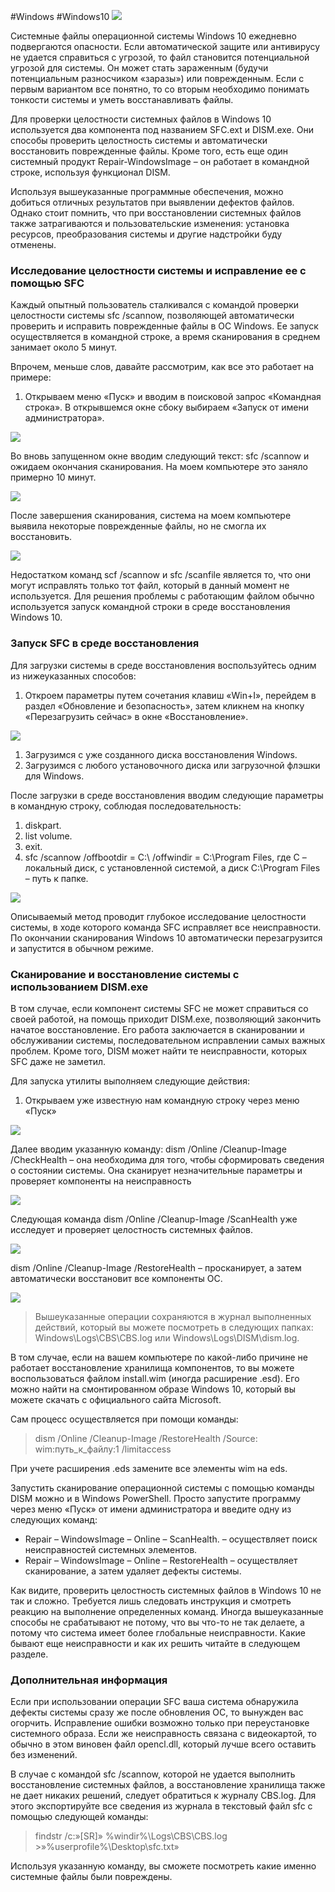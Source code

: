 #Windows #Windows10
![](https://telegra.ph/file/cdc8c3f49ab42735489f3.png)

Системные файлы операционной системы Windows 10 ежедневно подвергаются опасности. Если автоматической защите или антивирусу не удается справиться с угрозой, то файл становится потенциальной угрозой для системы. Он может стать зараженным (будучи потенциальным разносчиком «заразы») или поврежденным. Если с первым вариантом все понятно, то со вторым необходимо понимать тонкости системы и уметь восстанавливать файлы.

Для проверки целостности системных файлов в Windows 10 используется два компонента под названием SFC.ext и DISM.exe. Они способы проверить целостность системы и автоматически восстановить поврежденные файлы. Кроме того, есть еще один системный продукт Repair-WindowsImage – он работает в командной строке, используя функционал DISM.

Используя вышеуказанные программные обеспечения, можно добиться отличных результатов при выявлении дефектов файлов. Однако стоит помнить, что при восстановлении системных файлов также затрагиваются и пользовательские изменения: установка ресурсов, преобразования системы и другие надстройки буду отменены.

### Исследование целостности системы и исправление ее с помощью SFC

Каждый опытный пользователь сталкивался с командой проверки целостности системы sfc /scannow, позволяющей автоматически проверить и исправить поврежденные файлы в ОС Windows. Ее запуск осуществляется в командной строке, а время сканирования в среднем занимает около 5 минут.

Впрочем, меньше слов, давайте рассмотрим, как все это работает на примере:

1. Открываем меню «Пуск» и вводим в поисковой запрос «Командная строка». В открывшемся окне сбоку выбираем «Запуск от имени администратора».

![](https://telegra.ph/file/722fc5f7ec6f8eef71e18.png)

Во вновь запущенном окне вводим следующий текст: sfc /scannow и ожидаем окончания сканирования. На моем компьютере это заняло примерно 10 минут.

![](https://telegra.ph/file/22d2eab23c45e54008c3b.png)

После завершения сканирования, система на моем компьютере выявила некоторые поврежденные файлы, но не смогла их восстановить.

![](https://telegra.ph/file/7913fa5e9df3f4eac8f36.png)

Недостатком команд scf /scannow и sfc /scanfile является то, что они могут исправлять только тот файл, который в данный момент не используется. Для решения проблемы с работающим файлом обычно используется запуск командной строки в среде восстановления Windows 10.

### Запуск SFC в среде восстановления

Для загрузки системы в среде восстановления воспользуйтесь одним из нижеуказанных способов:

1. Откроем параметры путем сочетания клавиш «Win+I», перейдем в раздел «Обновление и безопасность», затем кликнем на кнопку «Перезагрузить сейчас» в окне «Восстановление».

![](https://telegra.ph/file/fe188e73a3934c52425a9.png)

1. Загрузимся с уже созданного диска восстановления Windows.
2. Загрузимся с любого установочного диска или загрузочной флэшки для Windows.

После загрузки в среде восстановления вводим следующие параметры в командную строку, соблюдая последовательность:

1. diskpart.
2. list volume.
3. exit.
4. sfc /scannow /offbootdir = C:\ /offwindir = C:\Program Files, где C – локальный диск, с установленной системой, а диск C:\Program Files – путь к папке.

![](https://telegra.ph/file/76b8d8ff79a2a299f87a5.png)

Описываемый метод проводит глубокое исследование целостности системы, в ходе которого команда SFC исправляет все неисправности. По окончании сканирования Windows 10 автоматически перезагрузится и запустится в обычном режиме.

### Сканирование и восстановление системы с использованием DISM.exe

В том случае, если компонент системы SFC не может справиться со своей работой, на помощь приходит DISM.exe, позволяющий закончить начатое восстановление. Его работа заключается в сканировании и обслуживании системы, последовательном исправлении самых важных проблем. Кроме того, DISM может найти те неисправности, которых SFC даже не заметил.

Для запуска утилиты выполняем следующие действия:

1. Открываем уже известную нам командную строку через меню «Пуск»

![](https://telegra.ph/file/ed9221fd721850f48ee0d.png)

Далее вводим указанную команду: dism /Online /Cleanup-Image /CheckHealth – она необходима для того, чтобы сформировать сведения о состоянии системы. Она сканирует незначительные параметры и проверяет компоненты на неисправность

![](https://telegra.ph/file/b715733b7c6afed38c86a.png)

Следующая команда dism /Online /Cleanup-Image /ScanHealth уже исследует и проверяет целостность системных файлов.

![](https://telegra.ph/file/b7d390ae0c65e581a4469.png)

dism /Online /Cleanup-Image /RestoreHealth – просканирует, а затем автоматически восстановит все компоненты ОС.

![](https://telegra.ph/file/a8b78cf6ec72e5f067ad1.png)

> Вышеуказанные операции сохраняются в журнал выполненных действий, который вы можете посмотреть в следующих папках: Windows\Logs\CBS\CBS.log или Windows\Logs\DISM\dism.log.

В том случае, если на вашем компьютере по какой-либо причине не работает восстановление хранилища компонентов, то вы можете воспользоваться файлом install.wim (иногда расширение .esd). Его можно найти на смонтированном образе Windows 10, который вы можете скачать с официального сайта Microsoft.

Сам процесс осуществляется при помощи команды:

> dism /Online /Cleanup-Image /RestoreHealth /Source: wim:путь_к_файлу:1 /limitaccess

При учете расширения .eds замените все элементы wim на eds.

Запустить сканирование операционной системы с помощью команды DISM можно и в Windows PowerShell. Просто запустите программу через меню «Пуск» от имени администратора и введите одну из следующих команд:

- Repair – WindowsImage – Online – ScanHealth. – осуществляет поиск неисправностей системных элементов.
- Repair – WindowsImage – Online – RestoreHealth – осуществляет сканирование, а затем удаляет дефекты системы.

Как видите, проверить целостность системных файлов в Windows 10 не так и сложно. Требуется лишь следовать инструкция и смотреть реакцию на выполнение определенных команд. Иногда вышеуказанные способы не срабатывают не потому, что вы что-то не так делаете, а потому что система имеет более глобальные неисправности. Какие бывают еще неисправности и как их решить читайте в следующем разделе.

### Дополнительная информация

Если при использовании операции SFC ваша система обнаружила дефекты системы сразу же после обновления ОС, то вынужден вас огорчить. Исправление ошибки возможно только при переустановке системного образа. Если же неисправность связана с видеокартой, то обычно в этом виновен файл opencl.dll, который лучше всего оставить без изменений.

В случае с командой sfc /scannow, которой не удается выполнить восстановление системных файлов, а восстановление хранилища также не дает никаких решений, следует обратиться к журналу CBS.log. Для этого экспортируйте все сведения из журнала в текстовый файл sfc с помощью следующей команды:

> findstr /c:»[SR]» %windir%\Logs\CBS\CBS.log >»%userprofile%\Desktop\sfc.txt»

Используя указанную команду, вы сможете посмотреть какие именно системные файлы были повреждены.